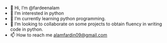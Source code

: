 - 👋 Hi, I’m @fardeenalam
- 👀 I’m interested in python 
- 🌱 I’m currently learning python programming.
- 💞️ I’m looking to collaborate on some projects to obtain fluency in writing code in python.
- 📫 How to reach me alamfardin09@gmail.com

<!---
fardeenalam/fardeenalam is a ✨ special ✨ repository because its `README.md` (this file) appears on your GitHub profile.
You can click the Preview link to take a look at your changes.
--->
